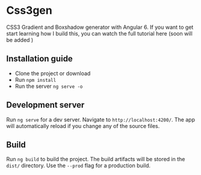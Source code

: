 # Css3gen

CSS3 Gradient and Boxshadow generator with Angular 6. If you want to get start learning how I build this, you can watch the full tutorial here (soon will be added )

## Installation guide
* Clone the project or download
* Run ` npm install `
* Run the server ` ng serve -o `


## Development server

Run `ng serve` for a dev server. Navigate to `http://localhost:4200/`. The app will automatically reload if you change any of the source files.


## Build

Run `ng build` to build the project. The build artifacts will be stored in the `dist/` directory. Use the `--prod` flag for a production build.


